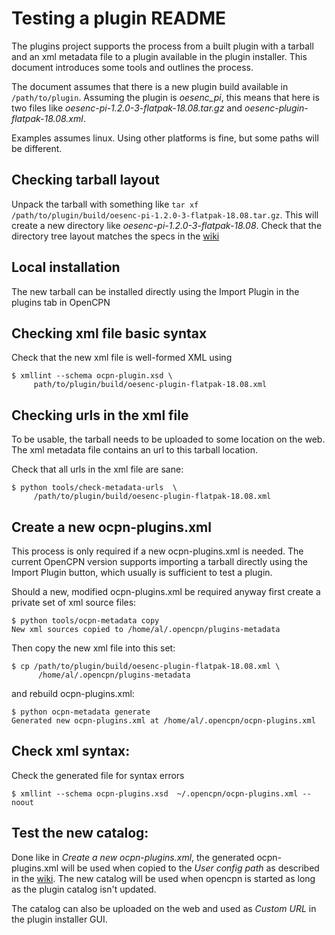 Testing a plugin README
=======================

The plugins project supports the process from a built plugin with a tarball
and an xml metadata file to a plugin available in the plugin installer.
This document introduces some tools and outlines the process.

The document assumes that there is a new plugin build available in
`/path/to/plugin`. Assuming the plugin is *oesenc_pi*, this means that
here is two files like  *oesenc-pi-1.2.0-3-flatpak-18.08.tar.gz* and
*oesenc-plugin-flatpak-18.08.xml*.

Examples assumes linux. Using other platforms is fine, but some paths will
be different.


Checking tarball layout
-----------------------

Unpack the tarball with something like `tar xf
/path/to/plugin/build/oesenc-pi-1.2.0-3-flatpak-18.08.tar.gz`. This will
create a new directory like *oesenc-pi-1.2.0-3-flatpak-18.08*. Check
that the directory tree layout matches the specs in the
[wiki](https://github.com/leamas/opencpn/wiki/Tarballs)


Local installation
------------------

The new tarball can be installed  directly using the Import Plugin
in the plugins tab in OpenCPN


Checking xml file basic syntax
------------------------------

Check that the new xml file is well-formed XML using

    $ xmllint --schema ocpn-plugin.xsd \
         path/to/plugin/build/oesenc-plugin-flatpak-18.08.xml


Checking urls in the xml file
------------------------------

To be usable, the tarball needs to be uploaded to some location on the
web. The xml metadata file contains an url to this tarball location.

Check that all urls in the xml file are sane:

    $ python tools/check-metadata-urls  \
         /path/to/plugin/build/oesenc-plugin-flatpak-18.08.xml


Create a new ocpn-plugins.xml
------------------------------
This process is only required if a new ocpn-plugins.xml is needed.
The current OpenCPN version supports importing a tarball directly using
the Import Plugin button, which usually is sufficient to test a plugin.

Should a new, modified ocpn-plugins.xml be required anyway first create a
private set of xml source files:

    $ python tools/ocpn-metadata copy
    New xml sources copied to /home/al/.opencpn/plugins-metadata

Then copy the new xml file into this set:

    $ cp /path/to/plugin/build/oesenc-plugin-flatpak-18.08.xml \
          /home/al/.opencpn/plugins-metadata

and rebuild ocpn-plugins.xml:

    $ python ocpn-metadata generate
    Generated new ocpn-plugins.xml at /home/al/.opencpn/ocpn-plugins.xml


Check xml syntax:
-----------------

Check the generated file for syntax errors

    $ xmllint --schema ocpn-plugins.xsd  ~/.opencpn/ocpn-plugins.xml --noout


Test the new catalog:
---------------------

Done like in _Create a new ocpn-plugins.xml_, the generated ocpn-plugins.xml
will be used when copied to the _User config path_ as described in the
[wiki](https://github.com/leamas/OpenCPN/wiki/Terminology).  The new catalog
will be used when opencpn is started as long as the plugin catalog isn't updated.

The catalog can also be uploaded on the web and used as _Custom URL_ in the
plugin installer GUI.
